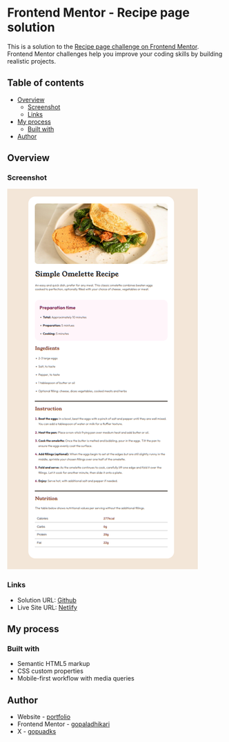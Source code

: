 # Frontend Mentor - Recipe page solution

This is a solution to the [Recipe page challenge on Frontend Mentor](https://www.frontendmentor.io/challenges/recipe-page-KiTsR8QQKm). Frontend Mentor challenges help you improve your coding skills by building realistic projects.

## Table of contents

- [Overview](#overview)
  - [Screenshot](#screenshot)
  - [Links](#links)
- [My process](#my-process)
  - [Built with](#built-with)
- [Author](#author)

## Overview

### Screenshot

![screenshot](./screenshot.png)

### Links

- Solution URL: [Github](https://github.com/gopaladhikari/frontend-mentors/tree/main/recipe-page-main)
- Live Site URL: [Netlify](https://gopaladhikari-recipe-page-main.netlify.app/)

## My process

### Built with

- Semantic HTML5 markup
- CSS custom properties
- Mobile-first workflow with media queries

## Author

- Website - [portfolio](https://www.gopal-adhikari.com.np/)
- Frontend Mentor - [gopaladhikari](https://www.frontendmentor.io/profile/gopaladhikari)
- X - [gopuadks](https://x.com/gopuadks)

